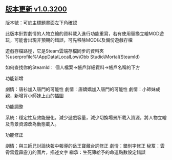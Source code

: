 ## [版本更新 v1.0.3200](https://store.steampowered.com/news/app/1859910/view/4352249866651241624?l=tchinese)


版本號：可於主標題畫面左下角確認

此版本針對劇情的人物立繪的資料載入進行功能重寫，若有使用替換立繪MOD遊玩，可能會出現非預期的錯誤，可先移除MOD以及備份遊戲存檔

遊戲存檔路徑，它是Steam雲端存檔同步的資料夾
%userprofile%\AppData\LocalLow\Obb Studio\Mortal\{SteamId}

如何查找你的SteamId：
個人檔案->帳戶詳細資料->帳戶名稱的下方

功能新增

劇情：唐衫加入唐門的可能性
劇情：唐嬌嬌加入唐門的可能性
劇情：小師妹成親，新增背小師妹上山的插圖


功能調整

系統：穩定性及效能優化。減少遊戲容量，減少切換場景所載入資源，將人物立繪及背景資源改為動態載入。


功能修正

劇情：與三師兄討論快報中報導的岳王寶藏台詞修正
劇情：錯別字修正
秘笈：雲霄雷霆霹靂刀的圖片，描述文字
繼承：生死簿給予的命運點數設定錯誤